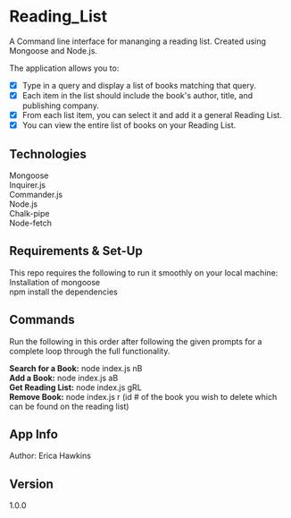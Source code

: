 # Reading_List
A Command line interface for mananging a reading list. Created using Mongoose and Node.js. 

The application allows you to:
- [x] Type in a query and display a list of books matching that query.
- [x] Each item in the list should include the book's author, title, and publishing company.
- [x] From each list item, you can select it and add it a general Reading List. 
- [x] You can view the entire list of books on your Reading List. 

## Technologies   
Mongoose   
Inquirer.js     
Commander.js   
Node.js   
Chalk-pipe   
Node-fetch       
 
## Requirements & Set-Up
This repo requires the following to run it smoothly on your local machine:  
Installation of mongoose   
npm install the dependencies

## Commands
Run the following in this order after following the given prompts for a complete loop through the full functionality.  

**Search for a Book:** node index.js nB  
**Add a Book:**  node index.js aB   
**Get Reading List:**  node index.js gRL   
**Remove Book:** node index.js r (id # of the book you wish to delete which can be found on the reading list)   

## App Info
Author: 
Erica Hawkins 

## Version
1.0.0
